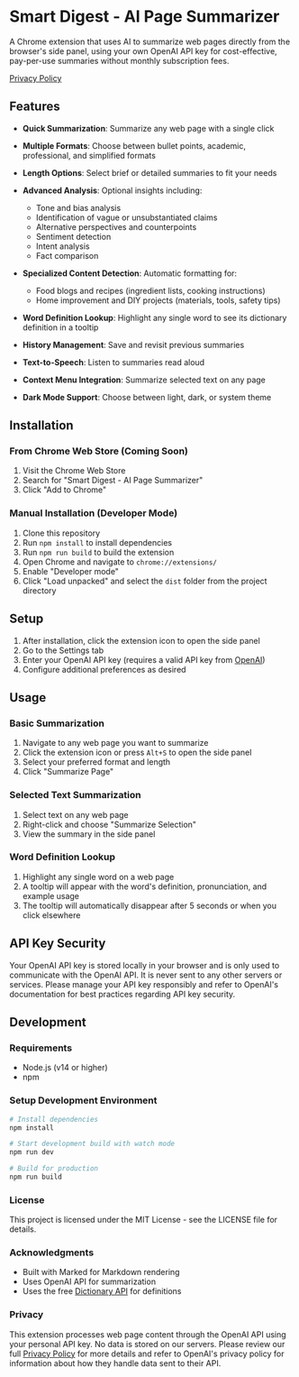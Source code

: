 # Smart Digest - AI Page Summarizer

A Chrome extension that uses AI to summarize web pages directly from the
browser's side panel, using your own OpenAI API key for cost-effective,
pay-per-use summaries without monthly subscription fees.

[Privacy Policy](PRIVACY.md)

## Features

- **Quick Summarization**: Summarize any web page with a single click
- **Multiple Formats**: Choose between bullet points, academic, professional,
  and simplified formats
- **Length Options**: Select brief or detailed summaries to fit your needs
- **Advanced Analysis**: Optional insights including:
  - Tone and bias analysis
  - Identification of vague or unsubstantiated claims
  - Alternative perspectives and counterpoints
  - Sentiment detection
  - Intent analysis
  - Fact comparison
- **Specialized Content Detection**: Automatic formatting for:
  - Food blogs and recipes (ingredient lists, cooking instructions)
  - Home improvement and DIY projects (materials, tools, safety tips)

- **Word Definition Lookup**: Highlight any single word to see its dictionary
  definition in a tooltip
- **History Management**: Save and revisit previous summaries
- **Text-to-Speech**: Listen to summaries read aloud
- **Context Menu Integration**: Summarize selected text on any page
- **Dark Mode Support**: Choose between light, dark, or system theme

## Installation

### From Chrome Web Store (Coming Soon)

1. Visit the Chrome Web Store
2. Search for "Smart Digest - AI Page Summarizer"
3. Click "Add to Chrome"

### Manual Installation (Developer Mode)

1. Clone this repository
2. Run `npm install` to install dependencies
3. Run `npm run build` to build the extension
4. Open Chrome and navigate to `chrome://extensions/`
5. Enable "Developer mode"
6. Click "Load unpacked" and select the `dist` folder from the project directory

## Setup

1. After installation, click the extension icon to open the side panel
2. Go to the Settings tab
3. Enter your OpenAI API key (requires a valid API key from
   [OpenAI](https://platform.openai.com/))
4. Configure additional preferences as desired

## Usage

### Basic Summarization

1. Navigate to any web page you want to summarize
2. Click the extension icon or press `Alt+S` to open the side panel
3. Select your preferred format and length
4. Click "Summarize Page"

### Selected Text Summarization

1. Select text on any web page
2. Right-click and choose "Summarize Selection"
3. View the summary in the side panel

### Word Definition Lookup

1. Highlight any single word on a web page
2. A tooltip will appear with the word's definition, pronunciation, and example
   usage
3. The tooltip will automatically disappear after 5 seconds or when you click
   elsewhere

## API Key Security

Your OpenAI API key is stored locally in your browser and is only used to
communicate with the OpenAI API. It is never sent to any other servers or
services. Please manage your API key responsibly and refer to OpenAI's
documentation for best practices regarding API key security.

## Development

### Requirements

- Node.js (v14 or higher)
- npm

### Setup Development Environment

```bash
# Install dependencies
npm install

# Start development build with watch mode
npm run dev

# Build for production
npm run build
```

### License

This project is licensed under the MIT License - see the LICENSE file for
details.

### Acknowledgments

- Built with Marked for Markdown rendering
- Uses OpenAI API for summarization
- Uses the free [Dictionary API](https://dictionaryapi.dev/) for definitions

### Privacy

This extension processes web page content through the OpenAI API using your
personal API key. No data is stored on our servers. Please review our full
[Privacy Policy](PRIVACY.md) for more details and refer to OpenAI's privacy
policy for information about how they handle data sent to their API.
